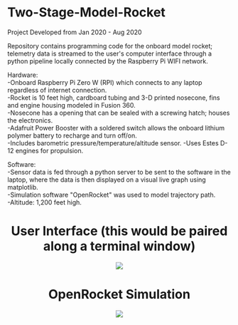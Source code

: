 # Two-Stage-Model-Rocket
Project Developed from Jan 2020 - Aug 2020

Repository contains programming code for the onboard model rocket; telemetry data is streamed to the user's computer interface through a python pipeline locally connected by the Raspberry Pi WIFI network. 

Hardware:  
-Onboard Raspberry Pi Zero W (RPI) which connects to any laptop regardless of internet connection.  
-Rocket is 10 feet high, cardboard tubing and 3-D printed nosecone, fins and engine housing modeled in Fusion 360.  
-Nosecone has a opening that can be sealed with a screwing hatch; houses the electronics.  
-Adafruit Power Booster with a soldered switch allows the onboard lithium polymer battery to recharge and turn off/on.  
-Includes barometric pressure/temperature/altitude sensor. -Uses Estes D-12 engines for propulsion.   

Software:  
-Sensor data is fed through a python server to be sent to the software in the laptop, where the data is then displayed on a visual live graph using matplotlib.  
-Simulation software "OpenRocket" was used to model trajectory path.  
-Altitude: 1,200 feet high. 

<h1 align = "center">User Interface (this would be paired along a terminal window)</h1>
<p align = "center">
<img src="https://user-images.githubusercontent.com/66987198/175840764-3f92e4e6-60d1-4050-af6c-6e6edec02db5.jpg" />
</p>

<h1 align = "center">OpenRocket Simulation</h1>
<p align = "center">
<img src="https://user-images.githubusercontent.com/66987198/175840769-7e431b2a-1ab0-437e-a5a1-977c319641a9.png" />
</p>
